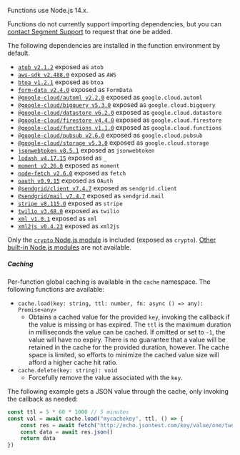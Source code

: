 Functions use Node.js 14.x.

Functions do not currently support importing dependencies, but you can [contact Segment Support](https://segment.com/help/contact/) to request that one be added.

The following dependencies are installed in the function environment by default.

- [`atob v2.1.2`](https://www.npmjs.com/package/atob) exposed as `atob`
- [`aws-sdk v2.488.0`](https://www.npmjs.com/package/aws-sdk) exposed as `AWS`
- [`btoa v1.2.1`](https://www.npmjs.com/package/btoa) exposed as `btoa`
- [`form-data v2.4.0`](https://www.npmjs.com/package/form-data) exposed as `FormData`
- [`@google-cloud/automl v2.2.0`](https://www.npmjs.com/package/@google-cloud/automl) exposed as `google.cloud.automl`
- [`@google-cloud/bigquery v5.3.0`](https://www.npmjs.com/package/@google-cloud/bigquery) exposed as `google.cloud.bigquery`
- [`@google-cloud/datastore v6.2.0`](https://www.npmjs.com/package/@google-cloud/datastore) exposed as `google.cloud.datastore`
- [`@google-cloud/firestore v4.4.0`](https://www.npmjs.com/package/@google-cloud/firestore) exposed as `google.cloud.firestore`
- [`@google-cloud/functions v1.1.0`](https://www.npmjs.com/package/@google-cloud/functions) exposed as `google.cloud.functions`
- [`@google-cloud/pubsub v2.6.0`](https://www.npmjs.com/package/@google-cloud/pubsub) exposed as `google.cloud.pubsub`
- [`@google-cloud/storage v5.3.0`](https://www.npmjs.com/package/@google-cloud/storage) exposed as `google.cloud.storage`
- [`jsonwebtoken v8.5.1`](https://www.npmjs.com/package/jsonwebtoken) exposed as `jsonwebtoken`
- [`lodash v4.17.15`](https://www.npmjs.com/package/lodash) exposed as `_`
- [`moment v2.26.0`](https://www.npmjs.com/package/moment/v/2.26.0) exposed as `moment`
- [`node-fetch v2.6.0`](https://www.npmjs.com/package/node-fetch) exposed as `fetch`
- [`oauth v0.9.15`](https://www.npmjs.com/package/oauth) exposed as `OAuth`
- [`@sendgrid/client v7.4.7`](https://www.npmjs.com/package/@sendgrid/client) exposed as `sendgrid.client`
- [`@sendgrid/mail v7.4.7`](https://www.npmjs.com/package/@sendgrid/mail) exposed as `sendgrid.mail`
- [`stripe v8.115.0`](https://www.npmjs.com/package/stripe) exposed as `stripe`
- [`twilio v3.68.0`](https://www.npmjs.com/package/twilio) exposed as `twilio`
- [`xml v1.0.1`](https://www.npmjs.com/package/xml) exposed as `xml`
- [`xml2js v0.4.23`](https://www.npmjs.com/package/xml2js) exposed as `xml2js`

Only the [`crypto` Node.js module](https://nodejs.org/dist/latest-v10.x/docs/api/crypto.html ) is included (exposed as `crypto`). [Other built-in Node.js modules](https://nodejs.org/api/modules.html) are not available.

##### Caching

Per-function global caching is available in the `cache` namespace. The following functions are available:

- `cache.load(key: string, ttl: number, fn: async () => any): Promise<any>`
  - Obtains a cached value for the provided `key`, invoking the callback if the value is missing or has expired. The `ttl` is the maximum duration in milliseconds the value can be cached. If omitted or set to `-1`, the value will have no expiry. There is no guarantee that a value will be retained in the cache for the provided duration, however. The cache space is limited, so efforts to minimize the cached value size will afford a higher cache hit ratio.
- `cache.delete(key: string): void`
  - Forcefully remove the value associated with the `key`.

The following example gets a JSON value through the cache, only invoking the callback as needed:

```js
const ttl = 5 * 60 * 1000 // 5 minutes
const val = await cache.load("mycachekey", ttl, () => {
    const res = await fetch("http://echo.jsontest.com/key/value/one/two")
    const data = await res.json()
    return data
})
```
